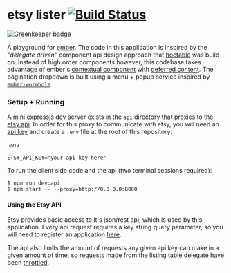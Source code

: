 # etsy lister [![Build Status](https://travis-ci.org/dadleyy/etsy-lister.svg?branch=master)](https://travis-ci.org/dadleyy/etsy-lister)

[![Greenkeeper badge](https://badges.greenkeeper.io/dadleyy/etsy-lister.svg)](https://greenkeeper.io/)

A playground for [ember](http://emberjs.com). The code in this application is inspired by the *"delegate driven"* component api design approach that [hoctable](https://github.com/dadleyy/hoctable) was build on. Instead of high order components however, this codebase takes advantage of ember's [contextual component](http://emberjs.com/blog/2016/01/15/ember-2-3-released.html#toc_contextual-components) with [deferred content](https://github.com/danmcclain/ember-deferred-content). The pagination dropdown is built using a menu + popup service inspired by [`ember-wormhole`](https://github.com/yapplabs/ember-wormhole).

### Setup + Running

A mini [expressjs](http://expressjs.com/) dev server exists in the `api` directory that proxies to the [etsy api](https://www.etsy.com/developers/documentation). In order for this proxy to communicate with etsy, you will need an [api key](using-the-etsy-api) and create a `.env` file at the root of this repository:

*.env*
```
ETSY_API_KEY="your api key here"
```

To run the client side code and the api (two terminal sessions required):

```
$ npm run dev:api
$ npm start -- --proxy=http://0.0.0.0:8080
```

#### Using the Etsy API

Etsy provides basic access to it's json/rest api, which is used by this application. Every api request requires a key string query parameter, so you will need to register an application [here](https://www.etsy.com/developers/).

The api also limits the amount of requests any given api key can make in a given amount of time, so requests made from the listing table delegate have been [throttled](https://github.com/dadleyy/charcoal/blob/d62133cae8f11f39ace8c53d9e4b97a3c4be00ff/app/delegates/listings.js#L84).
